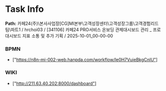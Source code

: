 # Task Info

**Path:** 카페24(주)\본사사업장\[CG]MI본부\고객성장센터\고객성장그룹\고객경험리드팀\파트1 / hrchoi03 / [341106] 카페24 PRO서비스 온보딩 관제대시보드 관리 _ 프로 대시보드 지표 소통 및 추가 기획 / 2025-10-01_00-00-00

### BPMN
- ["https://n8n-mi-002-web.hanpda.com/workflow/le0H7VuieBkgCnlU"]

### WIKI
- ["http://211.63.40.202:8000/dashboard"]

